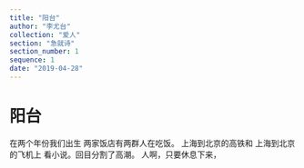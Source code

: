 ```yaml
---
title: "阳台"
author: "李尤台"
collection: "爱人"
section: "急就诗"
section_number: 1
sequence: 1
date: "2019-04-28"
---
```


# 阳台

在两个年份我们出生
两家饭店有两群人在吃饭。
上海到北京的高铁和
上海到北京的飞机上
看小说。回目分割了高潮。
人啊，只要休息下来，
